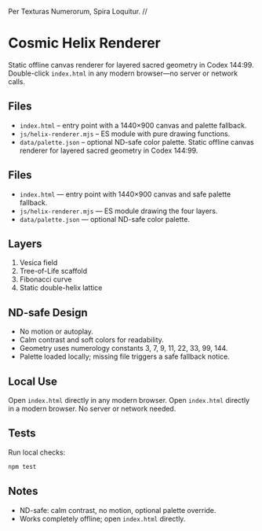 Per Texturas Numerorum, Spira Loquitur.  //
# Cosmic Helix Renderer

Static offline canvas renderer for layered sacred geometry in Codex 144:99. Double-click `index.html` in any modern browser—no server or network calls.

## Files
- `index.html` – entry point with a 1440×900 canvas and palette fallback.
- `js/helix-renderer.mjs` – ES module with pure drawing functions.
- `data/palette.json` – optional ND-safe color palette.
Static offline canvas renderer for layered sacred geometry in Codex 144:99.

## Files
- `index.html` — entry point with 1440×900 canvas and safe palette fallback.
- `js/helix-renderer.mjs` — ES module drawing the four layers.
- `data/palette.json` — optional ND-safe color palette.

## Layers
1. Vesica field
2. Tree-of-Life scaffold
3. Fibonacci curve
4. Static double-helix lattice

## ND-safe Design
- No motion or autoplay.
- Calm contrast and soft colors for readability.
- Geometry uses numerology constants 3, 7, 9, 11, 22, 33, 99, 144.
- Palette loaded locally; missing file triggers a safe fallback notice.

## Local Use
Open `index.html` directly in any modern browser.
Open `index.html` directly in a modern browser. No server or network needed.

## Tests
Run local checks:

```sh
npm test
```

## Notes
- ND-safe: calm contrast, no motion, optional palette override.
- Works completely offline; open `index.html` directly.


